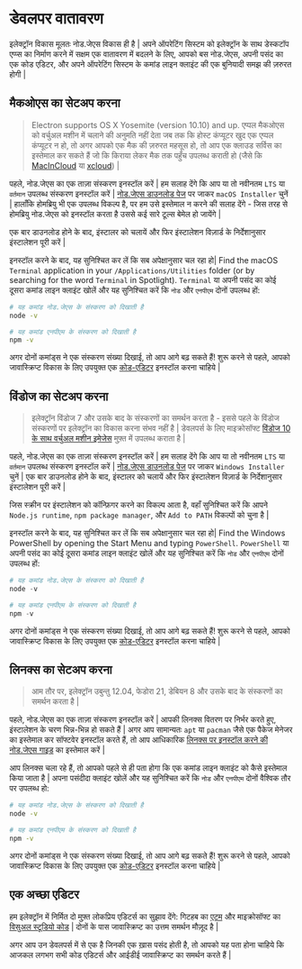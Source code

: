# डेवलपर वातावरण

इलेक्ट्रॉन विकास मूलतः नोड.जेएस विकास ही है | अपने ऑपरेटिंग सिस्टम को इलेक्ट्रॉन के साथ डेस्कटॉप एप्प्स का निर्माण करने में सक्षम एक वातावरण में बदलने के लिए, आपको बस नोड.जेएस, अपनी पसंद का एक कोड एडिटर, और अपने ऑपरेटिंग सिस्टम के कमांड लाइन क्लाइंट की एक बुनियादी समझ की ज़रुरत होगी |

## मैकओएस का सेटअप करना

> Electron supports OS X Yosemite (version 10.10) and up. एप्पल मैकओएस को वर्चुअल मशीन में चलाने की अनुमति नहीं देता जब तक कि होस्ट कंप्यूटर खुद एक एप्पल कंप्यूटर न हो, तो अगर आपको एक मैक की ज़रुरत महसूस हो, तो आप एक क्लाउड सर्विस का इस्तेमाल कर सकते हैं जो कि किराया लेकर मैक तक पहुँच उपलब्ध कराती हो (जैसे कि [MacInCloud](https://www.macincloud.com/) या [xcloud](https://xcloud.me)) |

पहले, नोड.जेएस का एक ताज़ा संस्करण इनस्टॉल करें | हम सलाह देंगे कि आप या तो नवीनतम `LTS` या `वर्तमान` उपलब्ध संस्करण इनस्टॉल करें | [नोड.जेएस डाउनलोड पेज](https://nodejs.org/en/download/) पर जाकर `macOS Installer` चुनें | हालाँकि होमब्रियु भी एक उपलब्ध विकल्प है, पर हम उसे इस्तेमाल न करने की सलाह देंगे - जिस तरह से होमब्रियु नोड.जेएस को इनस्टॉल करता है उससे कई सारे टूल्स बेमेल हो जायेंगे |

एक बार डाउनलोड होने के बाद, इंस्टालर को चलायें और फिर इंस्टालेशन विज़ार्ड के निर्देशानुसार इंस्टालेशन पूरी करें |

इनस्टॉल करने के बाद, यह सुनिश्चित कर लें कि सब अपेक्षानुसार चल रहा हो| Find the macOS `Terminal` application in your `/Applications/Utilities` folder (or by searching for the word `Terminal` in Spotlight). `Terminal` या अपनी पसंद का कोई दूसरा कमांड लाइन क्लाइंट खोलें और यह सुनिश्चित करें कि `नोड` और `एनपीएम` दोनों उपलब्ध हों:

```sh
# यह कमांड नोड.जेएस के संस्करण को दिखाती है
node -v

# यह कमांड एनपीएम के संस्करण को दिखाती है
npm -v
```

अगर दोनों कमांड्स ने एक संस्करण संख्या दिखाई, तो आप आगे बढ़ सकते हैं! शुरू करने से पहले, आपको जावास्क्रिप्ट विकास के लिए उपयुक्त एक [कोड-एडिटर](#a-good-editor) इनस्टॉल करना चाहिये |

## विंडोज का सेटअप करना

> इलेक्ट्रॉन विंडोज 7 और उसके बाद के संस्करणों का समर्थन करता है - इससे पहले के विंडोज संस्करणों पर इलेक्ट्रॉन का विकास करना संभव नहीं है | डेवलपर्स के लिए माइक्रोसॉफ्ट [विंडोज 10 के साथ वर्चुअल मशीन इमेजेस](https://developer.microsoft.com/en-us/windows/downloads/virtual-machines) मुफ़्त में उपलब्ध कराता है |

पहले, नोड.जेएस का एक ताज़ा संस्करण इनस्टॉल करें | हम सलाह देंगे कि आप या तो नवीनतम `LTS` या `वर्तमान` उपलब्ध संस्करण इनस्टॉल करें | [नोड.जेएस डाउनलोड पेज](https://nodejs.org/en/download/) पर जाकर `Windows Installer` चुनें | एक बार डाउनलोड होने के बाद, इंस्टालर को चलायें और फिर इंस्टालेशन विज़ार्ड के निर्देशानुसार इंस्टालेशन पूरी करें |

जिस स्क्रीन पर इंस्टालेशन को कॉन्फ़िगर करने का विकल्प आता है, वहाँ सुनिश्चित करें कि आपने `Node.js runtime`, `npm package manager`, और `Add to PATH` विकल्पों को चुना है |

इनस्टॉल करने के बाद, यह सुनिश्चित कर लें कि सब अपेक्षानुसार चल रहा हो| Find the Windows PowerShell by opening the Start Menu and typing `PowerShell`. `PowerShell` या अपनी पसंद का कोई दूसरा कमांड लाइन क्लाइंट खोलें और यह सुनिश्चित करें कि `नोड` और `एनपीएम` दोनों उपलब्ध हों:

```powershell
# यह कमांड नोड.जेएस के संस्करण को दिखाती है
node -v

# यह कमांड एनपीएम के संस्करण को दिखाती है
npm -v
```

अगर दोनों कमांड्स ने एक संस्करण संख्या दिखाई, तो आप आगे बढ़ सकते हैं! शुरू करने से पहले, आपको जावास्क्रिप्ट विकास के लिए उपयुक्त एक [कोड-एडिटर](#a-good-editor) इनस्टॉल करना चाहिये |

## लिनक्स का सेटअप करना

> आम तौर पर, इलेक्ट्रॉन उबुन्तु 12.04, फेडोरा 21, डेबियन 8 और उसके बाद के संस्करणों का समर्थन करता है |

पहले, नोड.जेएस का एक ताज़ा संस्करण इनस्टॉल करें | आपकी लिनक्स वितरण पर निर्भर करते हुए, इंस्टालेशन के चरण भिन्न-भिन्न हो सकते हैं | अगर आप सामान्यतः `apt` या `pacman` जैसे एक पैकेज मेनेजर का इस्तेमाल कर सॉफ्टवेर इनस्टॉल करते हैं, तो आप आधिकारिक [लिनक्स पर इनस्टॉल करने की नोड.जेएस गाइड](https://nodejs.org/en/download/package-manager/) का इस्तेमाल करें |

आप लिनक्स चला रहे हैं, तो आपको पहले से ही पता होगा कि एक कमांड लाइन क्लाइंट को कैसे इस्तेमाल किया जाता है | अपना पसंदीदा क्लाइंट खोलें और यह सुनिश्चित करें कि `नोड` और `एनपीएम` दोनों वैश्विक तौर पर उपलब्ध हो:

```sh
# यह कमांड नोड.जेएस के संस्करण को दिखाती है
node -v

# यह कमांड एनपीएम के संस्करण को दिखाती है
npm -v
```

अगर दोनों कमांड्स ने एक संस्करण संख्या दिखाई, तो आप आगे बढ़ सकते हैं! शुरू करने से पहले, आपको जावास्क्रिप्ट विकास के लिए उपयुक्त एक [कोड-एडिटर](#a-good-editor) इनस्टॉल करना चाहिये |

## एक अच्छा एडिटर

हम इलेक्ट्रॉन में निर्मित दो मुफ़्त लोकप्रिय एडिटर्स का सुझाव देंगे: गिटहब का [एटम](https://atom.io/) और माइक्रोसॉफ्ट का [विसुअल स्टूडियो कोड](https://code.visualstudio.com/) | दोनों के पास जावास्क्रिप्ट का उत्तम समर्थन मौज़ूद है |

अगर आप उन डेवलपर्स में से एक है जिनकी एक ख़ास पसंद होती है, तो आपको यह पता होना चाहिये कि आजकल लगभग सभी कोड एडिटर्स और आईडीई जावास्क्रिप्ट का समर्थन करते हैं |